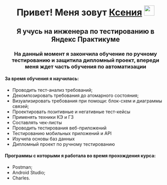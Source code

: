 <h1 align="center">Привет! Меня зовут <a href="https://daniilshat.ru/" target="_blank">Ксения</a> 
<img src="https://github.com/blackcater/blackcater/raw/main/images/Hi.gif" height="32"/></h1>
<h2 align="center"> Я учусь на инженера по тестированию в Яндекс Практикуме</h2>
<h3 align="center"> На данный момент я закончила обучение по ручному тестированию и защитила дипломный проект, впереди меня ждет часть обучения по автоматизации</h3>
<h4>За время обучения я научилась:</h4>
<ul>
 <li>Проводить тест-анализ требований;
 <li>Декомпозировать требования до атомарного состояния;
 <li>Визуализировать требования при помощи: блок-схем и диаграммы связей;
 <li>Проектировать позитивные и негативные тест-кейсы
 <li>Применять техники КЭ и ГЗ
 <li>Составлять чек-листы
 <li>Проводить тестирования веб-приложений
 <li>Тестированию мобильных приложений и API
 <li>Изучила основы баз данных
 <li>Дипломный проект по ручному тестированию 
 </ul>
<h4>Программы с которыми я работала во время прохождения курса:</h4>
<ul>
<li>Postman;
<li>Android Studio;
<li>Charles.
